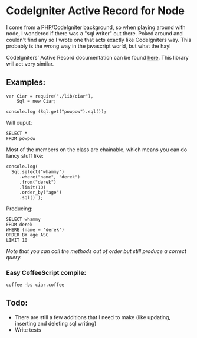 CodeIgniter Active Record for Node
==================================

I come from a PHP/CodeIgniter background, so when playing around with node, I wondered if there was a "sql writer" out there. Poked around and couldn't find any so I wrote one that acts exactly like CodeIgniters way. This probably is the wrong way in the javascript world, but what the hay!

CodeIgniters' Active Record documentation can be found [here](http://codeigniter.com/user_guide/database/active_record.html). This library will act very similar.

Examples:
---------

    var Ciar = require("./lib/ciar"),
        Sql = new Ciar;

    console.log (Sql.get("powpow").sql());

Will ouput:

    SELECT *
    FROM powpow

Most of the members on the class are chainable, which means you can do fancy stuff like:

    console.log(
      Sql.select("whammy")
         .where("name", "derek")
         .from("derek")
         .limit(10)
         .order_by("age")
         .sql() );

Producing:

    SELECT whammy
    FROM derek
    WHERE (name = 'derek') 
    ORDER BY age ASC
    LIMIT 10


*Note that you can call the methods out of order but still produce a correct query.*

### Easy CoffeeScript compile:
    coffee -bs ciar.coffee

Todo:
-----

* There are still a few additions that I need to make (like updating, inserting and deleting sql writing)
* Write tests

